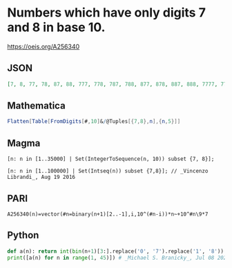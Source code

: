 # Numbers which have only digits 7 and 8 in base 10\.
https://oeis.org/A256340
## JSON
```JSON
[7, 8, 77, 78, 87, 88, 777, 778, 787, 788, 877, 878, 887, 888, 7777, 7778, 7787, 7788, 7877, 7878, 7887, 7888, 8777, 8778, 8787, 8788, 8877, 8878, 8887, 8888, 77777, 77778, 77787, 77788, 77877, 77878, 77887, 77888, 78777, 78778, 78787, 78788, 78877, 78878]
```
## Mathematica
```Mathematica
Flatten[Table[FromDigits[#,10]&/@Tuples[{7,8},n],{n,5}]]
```
## Magma
```Magma
[n: n in [1..35000] | Set(IntegerToSequence(n, 10)) subset {7, 8}];
```
```Magma
[n: n in [1..100000] | Set(Intseq(n)) subset {7,8}]; // _Vincenzo Librandi_, Aug 19 2016
```
## PARI
```PARI
A256340(n)=vector(#n=binary(n+1)[2..-1],i,10^(#n-i))*n~+10^#n\9*7
```
## Python
```Python
def a(n): return int(bin(n+1)[3:].replace('0', '7').replace('1', '8'))
print([a(n) for n in range(1, 45)]) # _Michael S. Branicky_, Jul 08 2021
```

